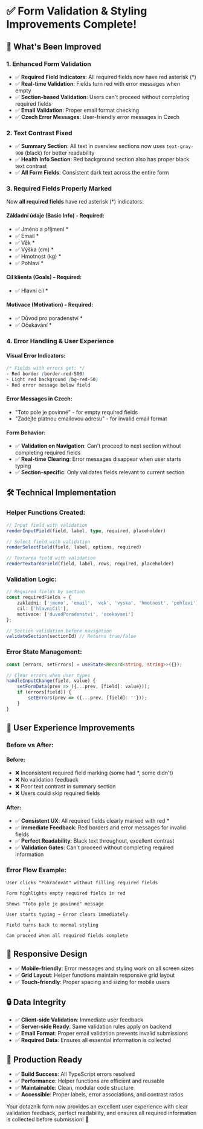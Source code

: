# ✅ Form Validation & Styling Improvements Complete!

## 🎨 What's Been Improved

### 1. **Enhanced Form Validation**
- ✅ **Required Field Indicators**: All required fields now have red asterisk (*)
- ✅ **Real-time Validation**: Fields turn red with error messages when empty
- ✅ **Section-based Validation**: Users can't proceed without completing required fields
- ✅ **Email Validation**: Proper email format checking
- ✅ **Czech Error Messages**: User-friendly error messages in Czech

### 2. **Text Contrast Fixed**
- ✅ **Summary Section**: All text in overview sections now uses `text-gray-900` (black) for better readability
- ✅ **Health Info Section**: Red background section also has proper black text contrast
- ✅ **All Form Fields**: Consistent dark text across the entire form

### 3. **Required Fields Properly Marked**
Now **all required fields** have red asterisk (*) indicators:

#### **Základní údaje (Basic Info)** - Required:
- ✅ Jméno a příjmení *
- ✅ Email *
- ✅ Věk *
- ✅ Výška (cm) *
- ✅ Hmotnost (kg) *
- ✅ Pohlaví *

#### **Cíl klienta (Goals)** - Required:
- ✅ Hlavní cíl *

#### **Motivace (Motivation)** - Required:
- ✅ Důvod pro poradenství *
- ✅ Očekávání *

### 4. **Error Handling & User Experience**

#### **Visual Error Indicators:**
```css
/* Fields with errors get: */
- Red border (border-red-500)
- Light red background (bg-red-50)
- Red error message below field
```

#### **Error Messages in Czech:**
- "Toto pole je povinné" - for empty required fields
- "Zadejte platnou emailovou adresu" - for invalid email format

#### **Form Behavior:**
- ✅ **Validation on Navigation**: Can't proceed to next section without completing required fields
- ✅ **Real-time Clearing**: Error messages disappear when user starts typing
- ✅ **Section-specific**: Only validates fields relevant to current section

## 🛠️ Technical Implementation

### **Helper Functions Created:**
```typescript
// Input field with validation
renderInputField(field, label, type, required, placeholder)

// Select field with validation  
renderSelectField(field, label, options, required)

// Textarea field with validation
renderTextareaField(field, label, rows, required, placeholder)
```

### **Validation Logic:**
```typescript
// Required fields by section
const requiredFields = {
    zakladni: ['jmeno', 'email', 'vek', 'vyska', 'hmotnost', 'pohlavi'],
    cil: ['hlavniCil'],
    motivace: ['duvodPoradenstvi', 'ocekavani']
};

// Section validation before navigation
validateSection(sectionId) // Returns true/false
```

### **Error State Management:**
```typescript
const [errors, setErrors] = useState<Record<string, string>>({});

// Clear errors when user types
handleInputChange(field, value) {
    setFormData(prev => ({...prev, [field]: value}));
    if (errors[field]) {
        setErrors(prev => ({...prev, [field]: ''}));
    }
}
```

## 🎯 User Experience Improvements

### **Before vs After:**

#### **Before:**
- ❌ Inconsistent required field marking (some had *, some didn't)
- ❌ No validation feedback
- ❌ Poor text contrast in summary section
- ❌ Users could skip required fields

#### **After:**
- ✅ **Consistent UX**: All required fields clearly marked with red *
- ✅ **Immediate Feedback**: Red borders and error messages for invalid fields
- ✅ **Perfect Readability**: Black text throughout, excellent contrast
- ✅ **Validation Gates**: Can't proceed without completing required information

### **Error Flow Example:**
```
User clicks "Pokračovat" without filling required fields
        ↓
Form highlights empty required fields in red
        ↓
Shows "Toto pole je povinné" message
        ↓
User starts typing → Error clears immediately
        ↓
Field turns back to normal styling
        ↓
Can proceed when all required fields complete
```

## 📱 Responsive Design

- ✅ **Mobile-friendly**: Error messages and styling work on all screen sizes
- ✅ **Grid Layout**: Helper functions maintain responsive grid layout
- ✅ **Touch-friendly**: Proper spacing and sizing for mobile users

## 🔒 Data Integrity

- ✅ **Client-side Validation**: Immediate user feedback
- ✅ **Server-side Ready**: Same validation rules apply on backend
- ✅ **Email Format**: Proper email validation prevents invalid submissions
- ✅ **Required Data**: Ensures all essential information is collected

## 🚀 Production Ready

- ✅ **Build Success**: All TypeScript errors resolved
- ✅ **Performance**: Helper functions are efficient and reusable
- ✅ **Maintainable**: Clean, modular code structure
- ✅ **Accessible**: Proper labels, error associations, and contrast ratios

Your dotazník form now provides an excellent user experience with clear validation feedback, perfect readability, and ensures all required information is collected before submission! 🎉
